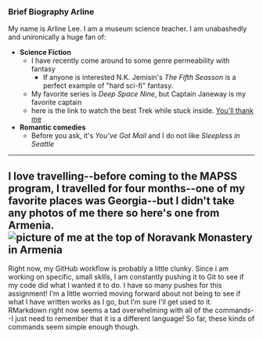 
### Brief Biography Arline  
My name is Arline Lee. I am a museum science teacher. I am unabashedly and unironically a huge fan of: 
* **Science Fiction**  
   + I have recently come around to some genre permeability with fantasy
      + If anyone is interested N.K. Jemisin's *The Fifth Seasson* is a perfect example of "hard sci-fi" fantasy. 
  + My favorite series is *Deep Space Nine*, but Captain Janeway is my favorite captain 
   + here is the link to watch the best Trek while stuck inside. [You'll thank me](https://www.netflix.com/title/70158330?source=35) 
* **Romantic comedies**
    + Before you ask, it's *You've Got Mail* and I do not like *Sleepless in Seattle*
---------
I love travelling--before coming to the MAPSS program, I travelled for four months--one of my favorite places was Georgia--but I didn't take any photos of me there so here's one from Armenia.   
![picture of me at the top of Noravank Monastery in Armenia](https://avatars0.githubusercontent.com/u/63277774?s=400&u=48a639302371ba85f861f97c50cd96cdd10e7844&v=4)  
----
Right now, my GitHub workflow is probably a little clunky. Since i am working on specific, small skills, I am constantly pushing it to Git to see if my code did what I wanted it to do. I have so many pushes for this assignment! I'm a little worried moving forward about not being to see if what I have written works as I go, but I'm sure I'll get used to it.  
RMarkdown right now seems a tad overwhelming with all of the commands--I just need to remember that it is a different language! So far, these kinds of commands seem simple enough though.